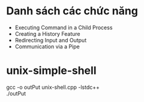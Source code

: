 <h1>Danh sách các chức năng</h1>
<ul>
  <li>Executing Command in a Child Process</li>
  <li>Creating a History Feature</li>
  <li>Redirecting Input and Output</li>
  <li>Communication via a Pipe</li>
</ul>

# unix-simple-shell
gcc -o outPut unix-shell.cpp -lstdc++<br>
./outPut
